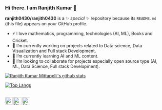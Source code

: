 ### Hi there. I am Ranjith Kumar 👋


**ranjith0430/ranjith0430** is a ✨ _special_ ✨ repository because its `README.md` (this file) appears on your GitHub profile.

- :zap: I love mathematics, programming, technologies (AI, ML), Books and Cricket.
- 🔭 I’m currently working on projects related to Data science, Data Visualization and Full stack Development.
- 🌱 I’m currently learning AI and ML content.
- 👯 I’m looking to collaborate for projects especially open source type (AI, ML, Data Science, Full stack Development).


[![Ranjith Kumar Mittapelli's github stats](https://github-readme-stats.vercel.app/api?username=ranjith0430&count_private=true&show_icons=true&theme=radical&hide_rank=false)](https://github.com/ranjith0430/github-readme-stats)

[![Top Langs](https://github-readme-stats.vercel.app/api/top-langs/?username=ranjith0430)](https://github.com/ranjith0430/github-readme-stats)


<br>
       <a href="https://www.linkedin.com/in/ranjith-kumar-mittapelli-927803112/">
    <img align="left" alt="Ranjith Kumar Mittapelli | Linkedin" width="24px" src="https://github.com/TheDudeThatCode/TheDudeThatCode/blob/master/Assets/Linkedin.svg" />
  </a>
  <a href="https://twitter.com/urtrulyranjith">
    <img align="left" alt="Ranjith Kumar Mittapelli | Twitter" width="26px" src="https://github.com/TheDudeThatCode/TheDudeThatCode/blob/master/Assets/Twitter.svg" />
  </a>
 
  <a href="mailto:ranjik1998@gmail.com">
    <img align="left" alt="Ranjith Kumar Mittapelli | Gmail" width="26px" src="https://github.com/TheDudeThatCode/TheDudeThatCode/blob/master/Assets/Gmail.svg" />
  </a>


<br>
